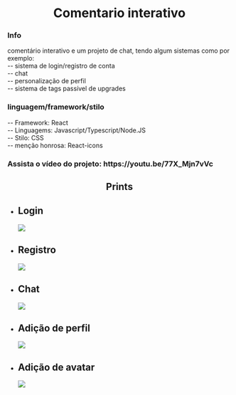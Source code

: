 <div align="start">
  <div>
    <h1 align="center">Comentario interativo</h1>
    <h3>Info</h3
    <p>comentário interativo e um projeto de chat, tendo algum sistemas como por exemplo:</br>
      -- sistema de login/registro de conta</br>
      -- chat</br>
      -- personalização de perfil</br>
      -- sistema de tags passível de upgrades</br>
    </p>
     <h3>linguagem/framework/stilo</h3>
     <p>-- Framework: React</br>
        -- Linguagems: Javascript/Typescript/Node.JS</br>
        -- Stilo: CSS</br>
        -- menção honrosa: React-icons</br
     </p>
  </div>
  <h3>Assista o vídeo do projeto: https://youtu.be/77X_Mjn7vVc</h3>
  <section>
    <h1 align="center">Prints</h1>
    <ul list-style="none">
      <li>
        <h2>Login</h2>
        <img src="https://user-images.githubusercontent.com/43501348/154822886-3fce468e-7c94-4627-8d7f-a42194829ef5.png" />
      </li>
      <li>
        <h2>Registro</h2>
        <img src="https://user-images.githubusercontent.com/43501348/154822913-b1308f23-afa6-4cd3-b83f-1caeb5e498f2.png" />
      </li>
      <li>
        <h2>Chat</h2>
        <img src="https://user-images.githubusercontent.com/43501348/154822932-a509ac66-c48d-44ae-b4a9-ce5fe4320698.png" />
      </li>
      <li>
        <h2>Adição de perfil</h2>
        <img src="https://user-images.githubusercontent.com/43501348/154823009-40f72dfa-5fb2-4878-8245-40c7a950602e.png" />
      </li>
      <li>
        <h2>Adição de avatar</h2>
        <img src="https://user-images.githubusercontent.com/43501348/154823042-4cbe9d11-9189-4218-9e09-1f4e14562e7d.png" />
      </li>
    </ul>
  </section>
</div>
